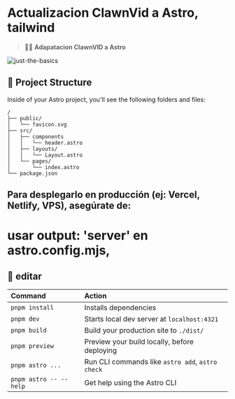 # Actualizacion ClawnVid a Astro, tailwind

> 🧑‍🚀 **Adapatacion ClawnVID a Astro**

![just-the-basics](https://www.google.com/imgres?q=gta&imgurl=https%3A%2F%2Fcdn.hobbyconsolas.com%2Fsites%2Fnavi.axelspringer.es%2Fpublic%2Fmedia%2Fimage%2F2024%2F10%2Fgta-san-andreas-4254196.jpg%3Ftf%3D3840x&imgrefurl=https%3A%2F%2Fwww.hobbyconsolas.com%2Fnoticias%2Fgta-san-andreas-cumple-20-anos-extrabajador-rockstar-desvela-nuevos-detalles-como-plan-tener-3-ciudades-separadas-1414430&docid=_zETCf3-zW7dqM&tbnid=XU1agSYiiJaoeM&vet=12ahUKEwjPtYqRoYiOAxVDKLkGHS_2B0sQM3oECE0QAA..i&w=3840&h=2160&hcb=2&ved=2ahUKEwjPtYqRoYiOAxVDKLkGHS_2B0sQM3oECE0QAA)

## 🚀 Project Structure

Inside of your Astro project, you'll see the following folders and files:

```text
/
├── public/
│   └── favicon.svg
├── src/
│   ├── components
│   │   └── header.astro
│   ├── layouts/
│   │   └── Layout.astro
│   └── pages/
│       └── index.astro
└── package.json
```

## Para desplegarlo en producción (ej: Vercel, Netlify, VPS), asegúrate de:
# usar output: 'server' en astro.config.mjs,

## 🧞 editar


| Command                   | Action                                           |
| :------------------------ | :----------------------------------------------- |
| `pnpm install`             | Installs dependencies                            |
| `pnpm dev`             | Starts local dev server at `localhost:4321`      |
| `pnpm build`           | Build your production site to `./dist/`          |
| `pnpm preview`         | Preview your build locally, before deploying     |
| `pnpm astro ...`       | Run CLI commands like `astro add`, `astro check` |
| `pnpm astro -- --help` | Get help using the Astro CLI                     |
